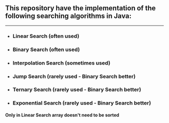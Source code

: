 ## This repository have the implementation of the following searching algorithms in Java:
---
- ### Linear Search (often used)
- ### Binary Search (often used)
- ### Interpolation Search (sometimes used)
- ### Jump Search (rarely used - Binary Search better)
- ### Ternary Search (rarely used - Binary Search better)
- ### Exponential Search (rarely used - Binary Search better)

#### Only in Linear Search array doesn't need to be sorted
